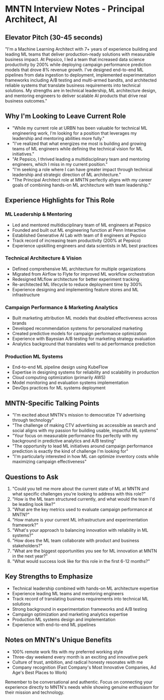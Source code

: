 # MNTN Interview Notes - Principal Architect, AI

## Elevator Pitch (30-45 seconds)
"I'm a Machine Learning Architect with 7+ years of experience building and leading ML teams that deliver production-ready solutions with measurable business impact. At Pepsico, I led a team that increased data science productivity by 200% while deploying campaign performance prediction models that drove 8% revenue growth. I've designed end-to-end ML pipelines from data ingestion to deployment, implemented experimentation frameworks including A/B testing and multi-armed bandits, and architected reliable systems that translate business requirements into technical solutions. My strengths are in technical leadership, ML architecture design, and mentoring engineers to deliver scalable AI products that drive real business outcomes."

## Why I'm Looking to Leave Current Role
* "While my current role at URBN has been valuable for technical ML engineering work, I'm looking for a position that leverages my leadership and mentoring abilities more fully."
* "I've realized that what energizes me most is building and growing teams of ML engineers while defining the technical vision for ML initiatives."
* "At Pepsico, I thrived leading a multidisciplinary team and mentoring engineers, which I miss in my current position."
* "I'm seeking a role where I can have greater impact through technical leadership and strategic direction of ML architecture."
* "The Principal Architect role at MNTN perfectly aligns with my career goals of combining hands-on ML architecture with team leadership."

## Experience Highlights for This Role

### ML Leadership & Mentoring
* Led and mentored multidisciplinary team of ML engineers at Pepsico
* Founded and built out ML engineering function at Penn Interactive
* Established Generative AI Lab with team of 8 engineers at Pepsico
* Track record of increasing team productivity (200% at Pepsico)
* Experience upskilling engineers and data scientists in ML best practices

### Technical Architecture & Vision
* Defined comprehensive ML architecture for multiple organizations
* Migrated from Airflow to Flyte for improved ML workflow orchestration
* Redesigned MLflow architecture for better experiment tracking
* Re-architected ML lifecycle to reduce deployment time by 300%
* Experience designing and implementing feature stores and ML infrastructure

### Campaign Performance & Marketing Analytics
* Built marketing attribution ML models that doubled effectiveness across brands
* Developed recommendation systems for personalized marketing
* Created predictive models for campaign performance optimization
* Experience with Bayesian A/B testing for marketing strategy evaluation
* Analytics background that translates well to ad performance prediction

### Production ML Systems
* End-to-end ML pipeline design using KubeFlow
* Expertise in designing systems for reliability and scalability in production
* Cloud computing optimization (primarily AWS)
* Model monitoring and evaluation systems implementation
* DevOps practices for ML systems deployment

## MNTN-Specific Talking Points
* "I'm excited about MNTN's mission to democratize TV advertising through technology"
* "The challenge of making CTV advertising as accessible as search and social aligns with my passion for building usable, impactful ML systems"
* "Your focus on measurable performance fits perfectly with my background in predictive analytics and A/B testing"
* "The opportunity to lead ML initiatives around campaign performance prediction is exactly the kind of challenge I'm looking for"
* "I'm particularly interested in how ML can optimize inventory costs while maximizing campaign effectiveness"

## Questions to Ask
1. "Could you tell me more about the current state of ML at MNTN and what specific challenges you're looking to address with this role?"
2. "How is the ML team structured currently, and what would the team I'd be leading look like?"
3. "What are the key metrics used to evaluate campaign performance at MNTN?"
4. "How mature is your current ML infrastructure and experimentation framework?"
5. "What's your approach to balancing innovation with reliability in ML systems?"
6. "How does the ML team collaborate with product and business stakeholders?"
7. "What are the biggest opportunities you see for ML innovation at MNTN in the next year?"
8. "What would success look like for this role in the first 6-12 months?"

## Key Strengths to Emphasize
* Technical leadership combined with hands-on ML architecture expertise
* Experience leading ML teams and mentoring engineers
* Track record of translating business requirements into technical ML solutions
* Strong background in experimentation frameworks and A/B testing
* Campaign optimization and marketing analytics expertise
* Production ML systems design and implementation
* Experience with end-to-end ML pipelines

## Notes on MNTN's Unique Benefits
* 100% remote work fits with my preferred working style
* Three-day weekend every month is an exciting and innovative perk
* Culture of trust, ambition, and radical honesty resonates with me
* Company recognition (Fast Company's Most Innovative Companies, Ad Age's Best Places to Work)

Remember to be conversational and authentic. Focus on connecting your experience directly to MNTN's needs while showing genuine enthusiasm for their mission and technology.